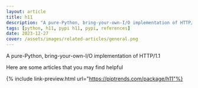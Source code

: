 ```yaml
---
layout: article
title: h11
description: "A pure-Python, bring-your-own-I/O implementation of HTTP/1.1"
tags: [python, h11, pypi h11, pypi, references]
date: 2023-12-27
cover: /assets/images/related-articles/general.png
---
```


A pure-Python, bring-your-own-I/O implementation of HTTP/1.1

Here are some articles that you may find helpful

{% include link-preview.html url="https://piptrends.com/package/h11"%}